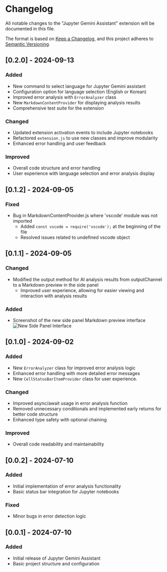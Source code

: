 # Changelog
All notable changes to the "Jupyter Gemini Assistant" extension will be documented in this file.

The format is based on [Keep a Changelog](https://keepachangelog.com/en/1.0.0/),
and this project adheres to [Semantic Versioning](https://semver.org/spec/v2.0.0.html).

## [0.2.0] - 2024-09-13
### Added
- New command to select language for Jupyter Gemini assistant
- Configuration option for language selection (English or Korean)
- Improved error analysis with `ErrorAnalyzer` class
- New `MarkdownContentProvider` for displaying analysis results
- Comprehensive test suite for the extension

### Changed
- Updated extension activation events to include Jupyter notebooks
- Refactored `extension.js` to use new classes and improve modularity
- Enhanced error handling and user feedback

### Improved
- Overall code structure and error handling
- User experience with language selection and error analysis display

## [0.1.2] - 2024-09-05
### Fixed
- Bug in MarkdownContentProvider.js where 'vscode' module was not imported
  - Added `const vscode = require('vscode');` at the beginning of the file
  - Resolved issues related to undefined vscode object

## [0.1.1] - 2024-09-05
### Changed
- Modified the output method for AI analysis results from outputChannel to a Markdown preview in the side panel
  - Improved user experience, allowing for easier viewing and interaction with analysis results

### Added
- Screenshot of the new side panel Markdown preview interface
  ![New Side Panel Interface](https://github.com/user-attachments/assets/5445d853-490c-469f-a060-5f6919d071e4)

## [0.1.0] - 2024-09-02
### Added
- New `ErrorAnalyzer` class for improved error analysis logic
- Enhanced error handling with more detailed error messages
- New `CellStatusBarItemProvider` class for user experience.

### Changed
- Improved async/await usage in error analysis function
- Removed unnecessary conditionals and implemented early returns for better code structure
- Enhanced type safety with optional chaining

### Improved
- Overall code readability and maintainability

## [0.0.2] - 2024-07-10
### Added
- Initial implementation of error analysis functionality
- Basic status bar integration for Jupyter notebooks

### Fixed
- Minor bugs in error detection logic

## [0.0.1] - 2024-07-10
### Added
- Initial release of Jupyter Gemini Assistant
- Basic project structure and configuration